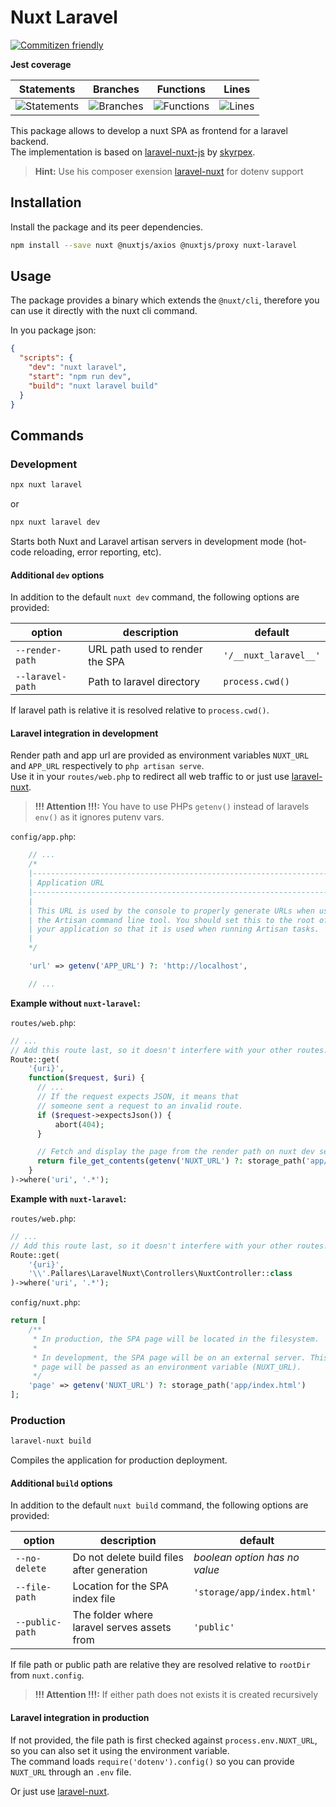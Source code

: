 # Nuxt Laravel

[![Commitizen friendly](https://img.shields.io/badge/commitizen-friendly-brightgreen.svg)](http://commitizen.github.io/cz-cli/)

**Jest coverage**

| Statements                  | Branches                | Functions                 | Lines             |
| --------------------------- | ----------------------- | ------------------------- | ----------------- |
| ![Statements](https://img.shields.io/badge/Coverage-100%25-brightgreen.svg) | ![Branches](https://img.shields.io/badge/Coverage-100%25-brightgreen.svg) | ![Functions](https://img.shields.io/badge/Coverage-100%25-brightgreen.svg) | ![Lines](https://img.shields.io/badge/Coverage-100%25-brightgreen.svg) |

This package allows to develop a nuxt SPA as frontend for a laravel backend.  
The implementation is based on [laravel-nuxt-js](https://github.com/skyrpex/laravel-nuxt-js) by [skyrpex](https://github.com/skyrpex).
> **Hint:** Use his composer exension [laravel-nuxt](https://github.com/skyrpex/laravel-nuxt) for dotenv support

## Installation

Install the package and its peer dependencies.

```bash
npm install --save nuxt @nuxtjs/axios @nuxtjs/proxy nuxt-laravel
```

## Usage

The package provides a binary which extends the `@nuxt/cli`, therefore you can use it directly with the nuxt cli command.

In you package json:

```json
{
  "scripts": {
    "dev": "nuxt laravel",
    "start": "npm run dev",
    "build": "nuxt laravel build"
  }
}
```

## Commands

### Development

```bash
npx nuxt laravel
```

or

```bash
npx nuxt laravel dev
```

Starts both Nuxt and Laravel artisan servers in development mode (hot-code reloading, error reporting, etc).

#### Additional `dev` options

In addition to the default `nuxt dev` command, the following options are provided:

| option           | description                     | default               |
| ---------------- | ------------------------------- | --------------------- |
| `--render-path`  | URL path used to render the SPA | `'/__nuxt_laravel__'` |
| `--laravel-path` | Path to laravel directory       | `process.cwd()`       |

If laravel path is relative it is resolved relative to `process.cwd()`.

#### Laravel integration in development

Render path and app url are provided as environment variables `NUXT_URL` and `APP_URL` respectively to `php artisan serve`.  
Use it in your `routes/web.php` to redirect all web traffic to or just use [laravel-nuxt](https://github.com/skyrpex/laravel-nuxt).

> **!!! Attention !!!:** You have to use PHPs `getenv()` instead of laravels `env()` as it ignores putenv vars.

`config/app.php`:

```php
    // ...
    /*
    |--------------------------------------------------------------------------
    | Application URL
    |--------------------------------------------------------------------------
    |
    | This URL is used by the console to properly generate URLs when using
    | the Artisan command line tool. You should set this to the root of
    | your application so that it is used when running Artisan tasks.
    |
    */

    'url' => getenv('APP_URL') ?: 'http://localhost',

    // ...
```

**Example without `nuxt-laravel`:**

`routes/web.php`:

```php
// ...
// Add this route last, so it doesn't interfere with your other routes.
Route::get(
    '{uri}',
    function($request, $uri) {
      // ...
      // If the request expects JSON, it means that
      // someone sent a request to an invalid route.
      if ($request->expectsJson()) {
          abort(404);
      }

      // Fetch and display the page from the render path on nuxt dev server
      return file_get_contents(getenv('NUXT_URL') ?: storage_path('app/index.html'));
    }
)->where('uri', '.*');
```

**Example with `nuxt-laravel`:**

`routes/web.php`:

```php
// ...
// Add this route last, so it doesn't interfere with your other routes.
Route::get(
    '{uri}',
    '\\'.Pallares\LaravelNuxt\Controllers\NuxtController::class
)->where('uri', '.*');
```

`config/nuxt.php`:

```php
return [
    /**
     * In production, the SPA page will be located in the filesystem.
     *
     * In development, the SPA page will be on an external server. This
     * page will be passed as an environment variable (NUXT_URL).
     */
    'page' => getenv('NUXT_URL') ?: storage_path('app/index.html')
];
```

### Production

```bash
laravel-nuxt build
```

Compiles the application for production deployment.

#### Additional `build` options

In addition to the default `nuxt build` command, the following options are provided:

| option          | description                                 | default                       |
| --------------- | ------------------------------------------- | ----------------------------- |
| `--no-delete`   | Do not delete build files after generation  | *boolean option has no value* |
| `--file-path`   | Location for the SPA index file             | `'storage/app/index.html'`    |
| `--public-path` | The folder where laravel serves assets from | `'public'`                    |

If file path or public path are relative they are resolved relative to `rootDir` from `nuxt.config`.

> **!!! Attention !!!:** If either path does not exists it is created recursively

#### Laravel integration in production

If not provided, the file path is first checked against `process.env.NUXT_URL`, so you can also set it using the environment variable.  
The command loads `require('dotenv').config()` so you can provide `NUXT_URL` through an `.env` file.

Or just use [laravel-nuxt](https://github.com/skyrpex/laravel-nuxt).